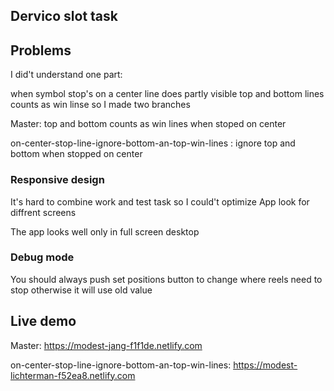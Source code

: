 ## Dervico slot task

## Problems
I did't understand one part:

when symbol stop's on a center line does partly visible top and bottom lines counts as win linse
so I made two branches

Master: top and bottom counts as win lines when stoped on center

on-center-stop-line-ignore-bottom-an-top-win-lines : ignore top and bottom when stopped on center

### Responsive design
It's hard to combine work and test task so I could't optimize App look for diffrent screens

The app looks well only in full screen desktop

### Debug mode

You should always push set positions button to change where reels need to stop otherwise it will use old value

## Live demo
Master: https://modest-jang-f1f1de.netlify.com

on-center-stop-line-ignore-bottom-an-top-win-lines: https://modest-lichterman-f52ea8.netlify.com



